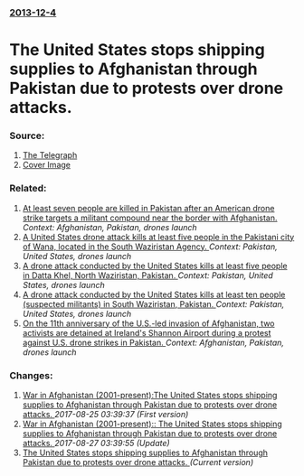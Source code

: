 ### [2013-12-4](/news/2013/12/4/index.md)

# The United States stops shipping supplies to Afghanistan through Pakistan due to protests over drone attacks. 




### Source:

1. [The Telegraph](http://www.telegraph.co.uk/news/worldnews/asia/afghanistan/10493253/US-halts-shipments-from-Afghanistan-through-Pakistan.html)
1. [Cover Image](http://i.telegraph.co.uk/multimedia/archive/02751/afghanistan-road_2751558k.jpg)

### Related:

1. [At least seven people are killed in Pakistan after an American drone strike targets a militant compound near the border with Afghanistan. ](/news/2013/07/2/at-least-seven-people-are-killed-in-pakistan-after-an-american-drone-strike-targets-a-militant-compound-near-the-border-with-afghanistan.md) _Context: Afghanistan, Pakistan, drones launch_
2. [A United States drone attack kills at least five people in the Pakistani city of Wana, located in the South Waziristan Agency. ](/news/2013/04/17/a-united-states-drone-attack-kills-at-least-five-people-in-the-pakistani-city-of-wana-located-in-the-south-waziristan-agency.md) _Context: Pakistan, United States, drones launch_
3. [A drone attack conducted by the United States kills at least five people in Datta Khel, North Waziristan, Pakistan. ](/news/2013/04/14/a-drone-attack-conducted-by-the-united-states-kills-at-least-five-people-in-datta-khel-north-waziristan-pakistan.md) _Context: Pakistan, United States, drones launch_
4. [A drone attack conducted by the United States kills at least ten people (suspected militants) in South Waziristan, Pakistan. ](/news/2013/01/6/a-drone-attack-conducted-by-the-united-states-kills-at-least-ten-people-suspected-militants-in-south-waziristan-pakistan.md) _Context: Pakistan, United States, drones launch_
5. [On the 11th anniversary of the U.S.-led invasion of Afghanistan, two activists are detained at Ireland's Shannon Airport during a protest against U.S. drone strikes in Pakistan. ](/news/2012/10/7/on-the-11th-anniversary-of-the-u-s-led-invasion-of-afghanistan-two-activists-are-detained-at-ireland-s-shannon-airport-during-a-protest-ag.md) _Context: Afghanistan, Pakistan, drones launch_

### Changes:

1. [War in Afghanistan (2001-present):The United States stops shipping supplies to Afghanistan through Pakistan due to protests over drone attacks. ](/news/2013/12/4/war-in-afghanistan-2001apresent-pthe-united-states-stops-shipping-supplies-to-afghanistan-through-pakistan-due-to-protests-over-drone-at.md) _2017-08-25 03:39:37 (First version)_
2. [War in Afghanistan (2001-present):: The United States stops shipping supplies to Afghanistan through Pakistan due to protests over drone attacks. ](/news/2013/12/4/war-in-afghanistan-2001-present-the-united-states-stops-shipping-supplies-to-afghanistan-through-pakistan-due-to-protests-over-drone-a.md) _2017-08-27 03:39:55 (Update)_
2. [The United States stops shipping supplies to Afghanistan through Pakistan due to protests over drone attacks. ](/news/2013/12/4/the-united-states-stops-shipping-supplies-to-afghanistan-through-pakistan-due-to-protests-over-drone-attacks.md) _(Current version)_
